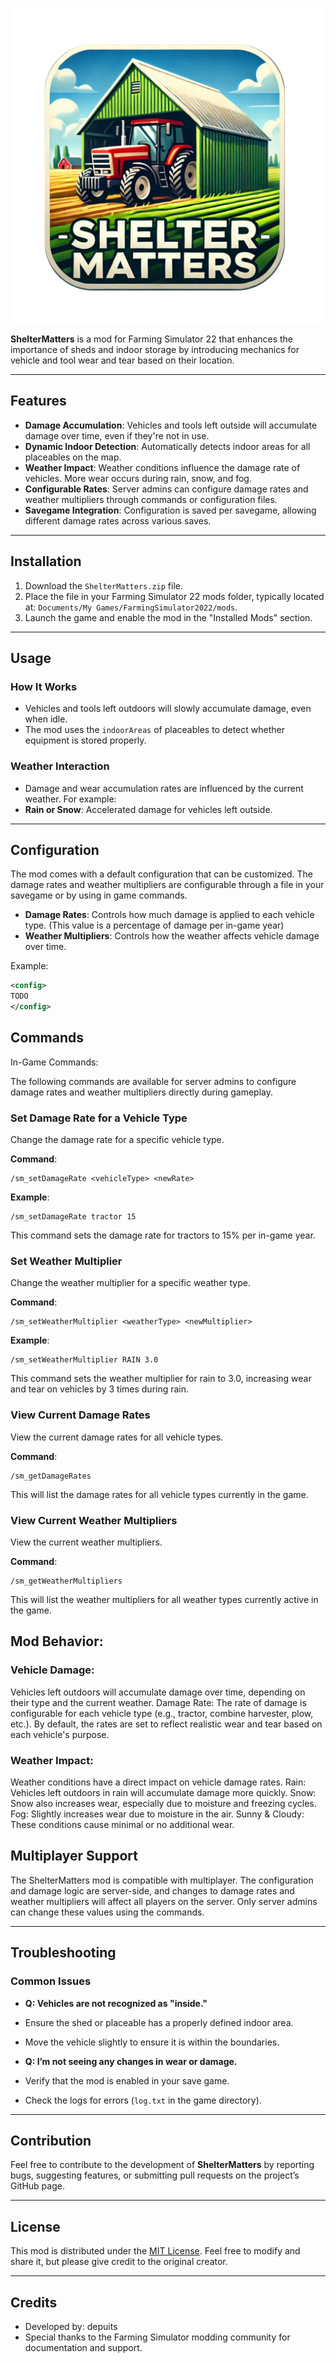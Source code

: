 
![ShelterMatters](mod_logo.png)

**ShelterMatters** is a mod for Farming Simulator 22 that enhances the importance of sheds and indoor storage by introducing mechanics for vehicle and tool wear and tear based on their location.

---

## Features

- **Damage Accumulation**: Vehicles and tools left outside will accumulate damage over time, even if they're not in use.
- **Dynamic Indoor Detection**: Automatically detects indoor areas for all placeables on the map.
- **Weather Impact**: Weather conditions influence the damage rate of vehicles. More wear occurs during rain, snow, and fog.
- **Configurable Rates**: Server admins can configure damage rates and weather multipliers through commands or configuration files.
- **Savegame Integration**: Configuration is saved per savegame, allowing different damage rates across various saves.

---

## Installation

1. Download the `ShelterMatters.zip` file.
2. Place the file in your Farming Simulator 22 mods folder, typically located at: `Documents/My Games/FarmingSimulator2022/mods`.
3. Launch the game and enable the mod in the "Installed Mods" section.

---

## Usage

### How It Works
- Vehicles and tools left outdoors will slowly accumulate damage, even when idle.
- The mod uses the `indoorAreas` of placeables to detect whether equipment is stored properly.

### Weather Interaction
- Damage and wear accumulation rates are influenced by the current weather. For example:
- **Rain or Snow**: Accelerated damage for vehicles left outside.

---

## Configuration

The mod comes with a default configuration that can be customized. The damage rates and weather multipliers are configurable through a file in your savegame or by using in game commands.

- **Damage Rates**: Controls how much damage is applied to each vehicle type. (This value is a percentage of damage per in-game year)
- **Weather Multipliers**: Controls how the weather affects vehicle damage over time.

Example:

```xml
<config>
TODO
</config>
```

## Commands

In-Game Commands:

The following commands are available for server admins to configure damage rates and weather multipliers directly during gameplay.

### Set Damage Rate for a Vehicle Type

Change the damage rate for a specific vehicle type.

**Command**:

    /sm_setDamageRate <vehicleType> <newRate>

**Example**:

    /sm_setDamageRate tractor 15

This command sets the damage rate for tractors to 15% per in-game year.

### Set Weather Multiplier

Change the weather multiplier for a specific weather type.

**Command**:

    /sm_setWeatherMultiplier <weatherType> <newMultiplier>

**Example**:

    /sm_setWeatherMultiplier RAIN 3.0

This command sets the weather multiplier for rain to 3.0, increasing wear and tear on vehicles by 3 times during rain.

### View Current Damage Rates

View the current damage rates for all vehicle types.

**Command**:

    /sm_getDamageRates

This will list the damage rates for all vehicle types currently in the game.

### View Current Weather Multipliers

View the current weather multipliers.

**Command**:

    /sm_getWeatherMultipliers

This will list the weather multipliers for all weather types currently active in the game.

## Mod Behavior:

### Vehicle Damage:

Vehicles left outdoors will accumulate damage over time, depending on their type and the current weather.
Damage Rate: The rate of damage is configurable for each vehicle type (e.g., tractor, combine harvester, plow, etc.). By default, the rates are set to reflect realistic wear and tear based on each vehicle's purpose.

### Weather Impact:

Weather conditions have a direct impact on vehicle damage rates.
Rain: Vehicles left outdoors in rain will accumulate damage more quickly.
Snow: Snow also increases wear, especially due to moisture and freezing cycles.
Fog: Slightly increases wear due to moisture in the air.
Sunny & Cloudy: These conditions cause minimal or no additional wear.

## Multiplayer Support

The ShelterMatters mod is compatible with multiplayer. The configuration and damage logic are server-side, and changes to damage rates and weather multipliers will affect all players on the server. Only server admins can change these values using the commands.

---

## Troubleshooting

### Common Issues
- **Q: Vehicles are not recognized as "inside."**
- Ensure the shed or placeable has a properly defined indoor area.
- Move the vehicle slightly to ensure it is within the boundaries.

- **Q: I’m not seeing any changes in wear or damage.**
- Verify that the mod is enabled in your save game.
- Check the logs for errors (`log.txt` in the game directory).

---

## Contribution

Feel free to contribute to the development of **ShelterMatters** by reporting bugs, suggesting features, or submitting pull requests on the project’s GitHub page.

---

## License

This mod is distributed under the [MIT License](https://opensource.org/licenses/MIT). Feel free to modify and share it, but please give credit to the original creator.

---

## Credits

- Developed by: depuits
- Special thanks to the Farming Simulator modding community for documentation and support.
